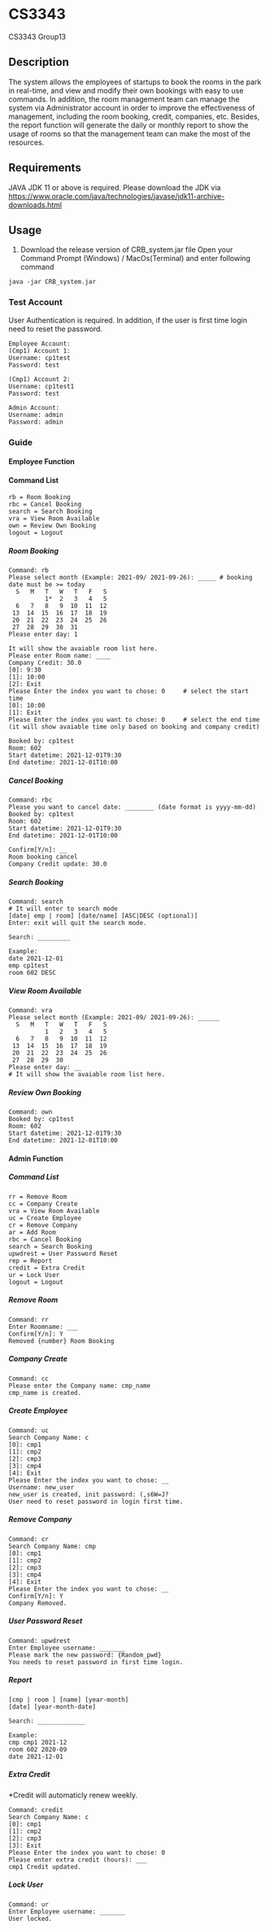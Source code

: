 # CS3343
CS3343 Group13
## Description
The system allows the employees of startups to book the rooms in the park in real-time, and view and modify their own bookings with easy to use commands.  In addition, the room management team can manage the system via Administrator account in order to improve the effectiveness of management, including the room booking, credit, companies, etc. Besides, the report function will generate the daily or monthly report to show the usage of rooms so that the management team can make the most of the resources.

## Requirements
JAVA JDK 11 or above is required.
Please download the JDK via https://www.oracle.com/java/technologies/javase/jdk11-archive-downloads.html

## Usage
1. Download the release version of CRB_system.jar file
Open your Command Prompt (Windows) / MacOs(Terminal) and enter following command
```
java -jar CRB_system.jar
```

### Test Account
User Authentication is required. In addition, if the user is first time login need to reset the password.
```
Employee Account:
(Cmp1) Account 1:
Username: cp1test
Password: test

(Cmp1) Account 2:
Username: cp1test1
Password: test

Admin Account:
Username: admin
Password: admin
```


### Guide

#### Employee Function

#### Command List
```
rb = Room Booking
rbc = Cancel Booking
search = Search Booking
vra = View Room Available
own = Review Own Booking
logout = Logout
```

##### Room Booking
```
Command: rb
Please select month (Example: 2021-09/ 2021-09-26): _____ # booking date must be >= today
  S   M   T   W   T   F   S
          1*  2   3   4   5 
  6   7   8   9  10  11  12 
 13  14  15  16  17  18  19 
 20  21  22  23  24  25  26 
 27  28  29  30  31 
Please enter day: 1

It will show the avaiable room list here.
Please enter Room name: ____
Company Credit: 30.0
[0]: 9:30
[1]: 10:00
[2]: Exit
Please Enter the index you want to chose: 0		# select the start time
[0]: 10:00
[1]: Exit
Please Enter the index you want to chose: 0		# select the end time (it will show avaiable time only based on booking and company credit)

Booked by: cp1test
Room: 602
Start datetime: 2021-12-01T9:30
End datetime: 2021-12-01T10:00
```

##### Cancel Booking
```
Command: rbc
Please you want to cancel date: ________ (date format is yyyy-mm-dd)
Booked by: cp1test
Room: 602
Start datetime: 2021-12-01T9:30
End datetime: 2021-12-01T10:00

Confirm[Y/n]: __
Room booking cancel
Company Credit update: 30.0

```

##### Search Booking

```
Command: search
# It will enter to search mode
[date| emp | room] [date/name] [ASC|DESC (optional)]
Enter: exit will quit the search mode.

Search: _________

Example:
date 2021-12-01 
emp cp1test
room 602 DESC

```

##### View Room Available
```
Command: vra
Please select month (Example: 2021-09/ 2021-09-26): ______
  S   M   T   W   T   F   S
          1   2   3   4   5 
  6   7   8   9  10  11  12 
 13  14  15  16  17  18  19 
 20  21  22  23  24  25  26 
 27  28  29  30 
Please enter day: __
# It will show the avaiable room list here.
```


##### Review Own Booking
```
Command: own
Booked by: cp1test
Room: 602
Start datetime: 2021-12-01T9:30
End datetime: 2021-12-01T10:00
```

#### Admin Function
##### Command List
```
rr = Remove Room
cc = Company Create
vra = View Room Available
uc = Create Employee
cr = Remove Company
ar = Add Room
rbc = Cancel Booking
search = Search Booking
upwdrest = User Password Reset
rep = Report
credit = Extra Credit
ur = Lock User
logout = Logout
```

##### Remove Room
```
Command: rr
Enter Roomname: ___
Confirm[Y/n]: Y
Removed {number} Room Booking
```

##### Company Create
```
Command: cc
Please enter the Company name: cmp_name
cmp_name is created.
```

##### Create Employee
```
Command: uc
Search Company Name: c
[0]: cmp1
[1]: cmp2
[2]: cmp3
[3]: cmp4
[4]: Exit
Please Enter the index you want to chose: __
Username: new_user
new_user is created, init password: (,s6W=J?
User need to reset password in login first time.
```

##### Remove Company
```
Command: cr
Search Company Name: cmp
[0]: cmp1
[1]: cmp2
[2]: cmp3
[3]: cmp4
[4]: Exit
Please Enter the index you want to chose: __
Confirm[Y/n]: Y
Company Removed.
```

##### User Password Reset
```
Command: upwdrest
Enter Employee username: _______
Please mark the new password: {Random_pwd}
You needs to reset password in first time login.
```

##### Report
```
[cmp | room ] [name] [year-month]
[date] [year-month-date]

Search: _____________

Example:
cmp cmp1 2021-12
room 602 2020-09
date 2021-12-01
```

##### Extra Credit
*Credit will automaticly renew weekly.
```
Command: credit
Search Company Name: c
[0]: cmp1
[1]: cmp2
[2]: cmp3
[3]: Exit
Please Enter the index you want to chose: 0
Please enter extra credit (hours): ___
cmp1 Credit updated.
```

##### Lock User
```
Command: ur
Enter Employee username: _______
User locked.
```